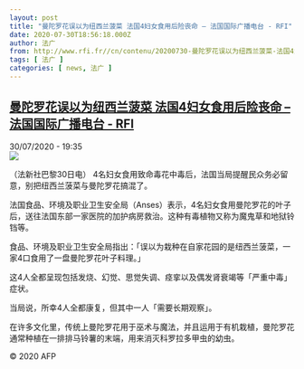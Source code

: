 ```yaml
---
layout: post
title: "曼陀罗花误以为纽西兰菠菜 法国4妇女食用后险丧命 – 法国国际广播电台 - RFI"
date: 2020-07-30T18:56:18.000Z
author: 法广
from: http://www.rfi.fr//cn/contenu/20200730-曼陀罗花误以为纽西兰菠菜-法国4妇女食用后险丧命
tags: [ 法广 ]
categories: [ news, 法广 ]
---
```

<!--1596135378000-->
[曼陀罗花误以为纽西兰菠菜 法国4妇女食用后险丧命 – 法国国际广播电台 - RFI](http://www.rfi.fr//cn/contenu/20200730-%E6%9B%BC%E9%99%80%E7%BD%97%E8%8A%B1%E8%AF%AF%E4%BB%A5%E4%B8%BA%E7%BA%BD%E8%A5%BF%E5%85%B0%E8%8F%A0%E8%8F%9C-%E6%B3%95%E5%9B%BD4%E5%A6%87%E5%A5%B3%E9%A3%9F%E7%94%A8%E5%90%8E%E9%99%A9%E4%B8%A7%E5%91%BD)
------

<div>
<div>30/07/2020 - 19:35</div><img src="https://s.rfi.fr/media/display/cd15958a-d28e-11ea-b4d7-005056bff430/w:310/p:16x9/int0004b.200731013502.jpg"><div class="t-content__body u-clearfix"><div class="m-interstitial"></div><p>（法新社巴黎30日电）    4名妇女食用致命毒花中毒后，法国当局提醒民众务必留意，别把纽西兰菠菜与曼陀罗花搞混了。</p><p>    法国食品、环境及职业卫生安全局（Anses）表示，4名妇女食用曼陀罗花的叶子后，送往法国东部一家医院的加护病房救治。这种有毒植物又称为魔鬼草和地狱铃铛等。</p><p>    食品、环境及职业卫生安全局指出：「误以为栽种在自家花园的是纽西兰菠菜，一家4口食用了一盘曼陀罗花叶子料理。」</p><p>    这4人全都呈现包括发烧、幻觉、思觉失调、痉挛以及偶发肾衰竭等「严重中毒」症状。</p><p>    当局说，所幸4人全都康复，但其中一人「需要长期观察」。</p><p>    在许多文化里，传统上曼陀罗花用于巫术与魔法，并且运用于有机栽植，曼陀罗花通常种植在一排排马铃薯的末端，用来消灭科罗拉多甲虫的幼虫。</p><p class="t-copyright">© 2020 AFP</p>        </div>
</div>
